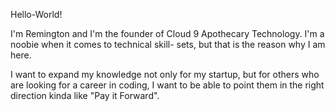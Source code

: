 Hello-World! 

I'm Remington and I'm the founder of Cloud 9 Apothecary Technology. I'm a noobie when it comes to technical skill- sets, but that is the reason why I am here. 

I want to expand my knowledge not only for my startup, but for others who are looking for a career in coding, I want to be able to point them in the right direction kinda like "Pay it Forward".
